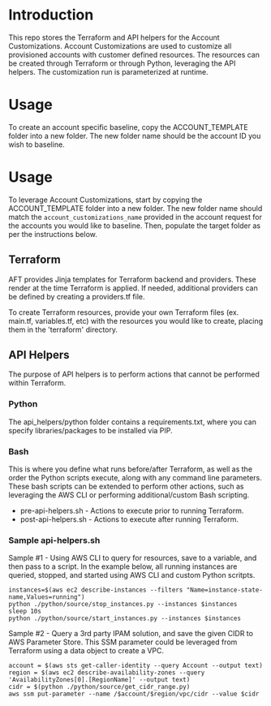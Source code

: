 # Introduction
This repo stores the Terraform and API helpers for the Account Customizations. Account Customizations are used to customize all provisioned accounts with customer defined resources. The resources can be created through Terraform or through Python, leveraging the API helpers. The customization run is parameterized at runtime.

# Usage
To create an account specific baseline, copy the ACCOUNT_TEMPLATE folder into a new folder. The new folder name should be the account ID you wish to baseline.

# Usage
To leverage Account Customizations, start by copying the ACCOUNT_TEMPLATE folder into a new folder. The new folder name should match the ```account_customizations_name``` provided in the account request for the accounts you would like to baseline. Then, populate the target folder as per the instructions below.

## Terraform
AFT provides Jinja templates for Terraform backend and providers. These render at the time Terraform is applied. If needed, additional providers can be defined by creating a providers.tf file.

To create Terraform resources, provide your own Terraform files (ex. main.tf, variables.tf, etc) with the resources you would like to create, placing them in the 'terraform' directory.

## API Helpers
The purpose of API helpers is to perform actions that cannot be performed within Terraform.

### Python
The api_helpers/python folder contains a requirements.txt, where you can specify libraries/packages to be installed via PIP.

### Bash
This is where you define what runs before/after Terraform, as well as the order the Python scripts execute, along with any command line parameters. These bash scripts can be extended to perform other actions, such as leveraging the AWS CLI or performing additional/custom Bash scripting.

- pre-api-helpers.sh - Actions to execute prior to running Terraform.
- post-api-helpers.sh - Actions to execute after running Terraform.

### Sample api-helpers.sh

Sample #1 - Using AWS CLI to query for resources, save to a variable, and then pass to a script. In the example below, all running instances are queried, stopped, and started using AWS CLI and custom Python scritpts.
```
instances=$(aws ec2 describe-instances --filters "Name=instance-state-name,Values=running")
python ./python/source/stop_instances.py --instances $instances
sleep 10s
python ./python/source/start_instances.py --instances $instances
```

Sample #2 - Query a 3rd party IPAM solution, and save the given CIDR to AWS Parameter Store. This SSM parameter could be leveraged from Terraform using a data object to create a VPC.
```
account = $(aws sts get-caller-identity --query Account --output text)
region = $(aws ec2 describe-availability-zones --query 'AvailabilityZones[0].[RegionName]' --output text)
cidr = $(python ./python/source/get_cidr_range.py)
aws ssm put-parameter --name /$account/$region/vpc/cidr --value $cidr
```